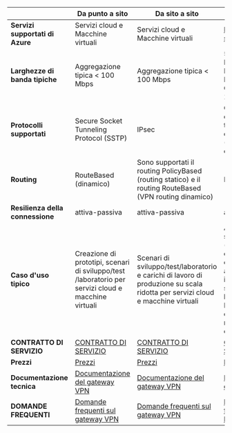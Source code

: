 | | **Da punto a sito** | **Da sito a sito** | **ExpressRoute** |
|------------------------------|----------------------------------------------------------------------------------------------|---------------------------------------------------------------------------------------------------------|--------------------------------------------------------------------------------------------------------------------------------------|
| **Servizi supportati di Azure** | Servizi cloud e Macchine virtuali | Servizi cloud e Macchine virtuali | [Elenco dei servizi](../expressroute/expressroute-faqs.md#supported-services) |
| **Larghezze di banda tipiche** | Aggregazione tipica < 100 Mbps | Aggregazione tipica < 100 Mbps | 50 Mbps, 100 Mbps, 200 Mbps, 500 Mbps, 1 Gbps, 2 Gbps, 5 Gbps, 10 Gbps |
| **Protocolli supportati** | Secure Socket Tunneling Protocol (SSTP) | IPsec | Connessione diretta su VLAN, tecnologie VPN del provider (MPLS, VPLS, ecc.) |
| **Routing** | RouteBased (dinamico) | Sono supportati il routing PolicyBased (routing statico) e il routing RouteBased (VPN routing dinamico) | BGP |
| **Resilienza della connessione** | attiva-passiva | attiva-passiva | attiva-attiva |
| **Caso d'uso tipico** | Creazione di prototipi, scenari di sviluppo/test /laboratorio per servizi cloud e macchine virtuali | Scenari di sviluppo/test/laboratorio e carichi di lavoro di produzione su scala ridotta per servizi cloud e macchine virtuali | Accesso a tutti i servizi di Azure (elenco convalidato), carichi di lavoro aziendali e di importanza strategica, backup, Big Data, Azure come sito di ripristino di emergenza |
| **CONTRATTO DI SERVIZIO** | [CONTRATTO DI SERVIZIO](https://azure.microsoft.com/support/legal/sla/) | [CONTRATTO DI SERVIZIO](https://azure.microsoft.com/support/legal/sla/) | [CONTRATTO DI SERVIZIO](https://azure.microsoft.com/support/legal/sla/) |
| **Prezzi** | [Prezzi](https://azure.microsoft.com/pricing/details/vpn-gateway/) | [Prezzi](https://azure.microsoft.com/pricing/details/vpn-gateway/) | [Prezzi](https://azure.microsoft.com/pricing/details/expressroute/) |
| **Documentazione tecnica** | [Documentazione del gateway VPN](https://azure.microsoft.com/documentation/services/vpn-gateway/) | [Documentazione del gateway VPN](https://azure.microsoft.com/documentation/services/vpn-gateway/) | [Documentazione di ExpressRoute](https://azure.microsoft.com/documentation/services/expressroute/) |
| **DOMANDE FREQUENTI** | [Domande frequenti sul gateway VPN](vpn-gateway-vpn-faq.md) | [Domande frequenti sul gateway VPN](vpn-gateway-vpn-faq.md) | [Domande frequenti su ExpressRoute](../expressroute/expressroute-faqs.md) |

<!---HONumber=AcomDC_0921_2016-->
